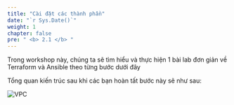 ```yaml
---
title: "Cài đặt các thành phần"
date: "`r Sys.Date()`"
weight: 1
chapter: false
pre: " <b> 2.1 </b> "
---
```


Trong workshop này, chúng ta sẽ tìm hiểu và thực hiện 1 bài lab đơn giản về Terraform và Ansible theo từng bước dưới đây

Tổng quan kiến trúc sau khi các bạn hoàn tất bước này sẽ như sau:

![VPC](/images/arc-01.png)
